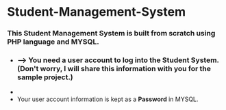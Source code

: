 # Student-Management-System

<h3>This Student Management System is built from scratch using PHP language and MYSQL.</h3>

- <h3>--> You need a user account to log into the Student System. (Don't worry, I will share this information with you for the sample project.) 
- <img src="">
- Your user account information is kept as a <b>Password</b> in MYSQL.</h3>
